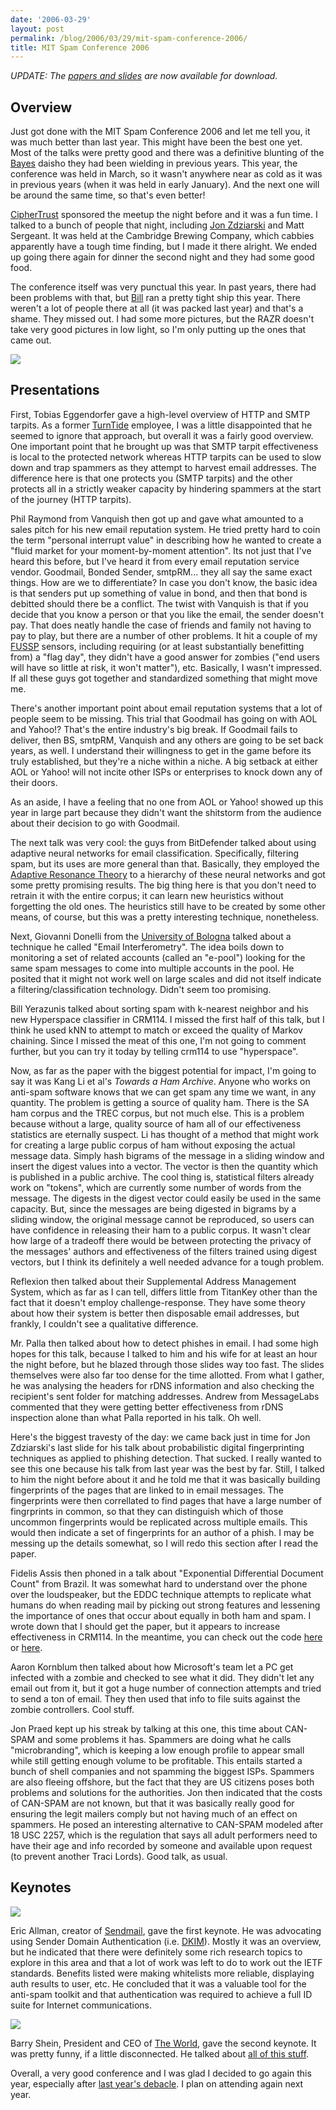 ```yaml
---
date: '2006-03-29'
layout: post
permalink: /blog/2006/03/29/mit-spam-conference-2006/
title: MIT Spam Conference 2006
---
```

_UPDATE: The [papers and slides](https://www.spamconference.org/SC2006.iso) are now available for download._

Overview
--------

Just got done with the MIT Spam Conference 2006 and let me tell you, it was much better than last year. This might have been the best one yet. Most of the talks were pretty good and there was a definitive blunting of the [Bayes](https://en.wikipedia.org/wiki/Bayes%27_theorem) daisho they had been wielding in previous years. This year, the conference was held in March, so it wasn't anywhere near as cold as it was in previous years (when it was held in early January). And the next one will be around the same time, so that's even better!

[CipherTrust](https://en.wikipedia.org/wiki/CipherTrust) sponsored the meetup the night before and it was a fun time. I talked to a bunch of people that night, including [Jon Zdziarski](https://www.zdziarski.com/blog/) and Matt Sergeant. It was held at the Cambridge Brewing Company, which cabbies apparently have a tough time finding, but I made it there alright. We ended up going there again for dinner the second night and they had some good food.

The conference itself was very punctual this year. In past years, there had been problems with that, but [Bill](https://www.networkworld.com/article/828116/lan-wan-the-antispam-man.html) ran a pretty tight ship this year. There weren't a lot of people there at all (it was packed last year) and that's a shame. They missed out. I had some more pictures, but the RAZR doesn't take very good pictures in low light, so I'm only putting up the ones that came out.

![](/assets/032806_16282.jpg)

Presentations
--------------

First, Tobias Eggendorfer gave a high-level overview of HTTP and SMTP tarpits. As a former [TurnTide](https://en.wikipedia.org/wiki/TurnTide) employee, I was a little disappointed that he seemed to ignore that approach, but overall it was a fairly good overview. One important point that he brought up was that SMTP tarpit effectiveness is local to the protected network whereas HTTP tarpits can be used to slow down and trap spammers as they attempt to harvest email addresses. The difference here is that one protects you (SMTP tarpits) and the other protects all in a strictly weaker capacity by hindering spammers at the start of the journey (HTTP tarpits).

Phil Raymond from Vanquish then got up and gave what amounted to a sales pitch for his new email reputation system. He tried pretty hard to coin the term "personal interrupt value" in describing how he wanted to create a "fluid market for your moment-by-moment attention". Its not just that I've heard this before, but I've heard it from every email reputation service vendor. Goodmail, Bonded Sender, smtpRM... they all say the same exact things. How are we to differentiate? In case you don't know, the basic idea is that senders put up something of value in bond, and then that bond is debitted should there be a conflict. The twist with Vanquish is that if you decide that you know a person or that you like the email, the sender doesn't pay. That does neatly handle the case of friends and family not having to pay to play, but there are a number of other problems. It hit a couple of my [FUSSP](https://www.rhyolite.com/anti-spam/you-might-be.html) sensors, including requiring (or at least substantially benefitting from) a "flag day", they didn't have a good answer for zombies ("end users will have so little at risk, it won't matter"), etc. Basically, I wasn't impressed. If all these guys got together and standardized something that might move me.

There's another important point about email reputation systems that a lot of people seem to be missing. This trial that Goodmail has going on with AOL and Yahoo!? That's the entire industry's big break. If Goodmail fails to deliver, then BS, smtpRM, Vanquish and any others are going to be set back years, as well. I understand their willingness to get in the game before its truly established, but they're a niche within a niche. A big setback at either AOL or Yahoo! will not incite other ISPs or enterprises to knock down any of their doors. 

As an aside, I have a feeling that no one from AOL or Yahoo! showed up this year in large part because they didn't want the shitstorm from the audience about their decision to go with Goodmail.

The next talk was very cool: the guys from BitDefender talked about using adaptive neural networks for email classification. Specifically, filtering spam, but its uses are more general than that. Basically, they employed the [Adaptive Resonance Theory](https://en.wikipedia.org/wiki/Adaptive_resonance_theory) to a hierarchy of these neural networks and got some pretty promising results. The big thing here is that you don't need to retrain it with the entire corpus; it can learn new heuristics without forgetting the old ones. The heuristics still have to be created by some other means, of course, but this was a pretty interesting technique, nonetheless.

Next, Giovanni Donelli from the [University of Bologna](https://www.unibo.it/it) talked about a technique he called "Email Interferometry". The idea boils down to monitoring a set of related accounts (called an "e-pool") looking for the same spam messages to come into multiple accounts in the pool. He posited that it might not work well on large scales and did not itself indicate a filtering/classification technology. Didn't seem too promising.

Bill Yerazunis talked about sorting spam with k-nearest neighbor and his new Hyperspace classifier in CRM114. I missed the first half of this talk, but I think he used kNN to attempt to match or exceed the quality of Markov chaining. Since I missed the meat of this one, I'm not going to comment further, but you can try it today by telling crm114 to use "hyperspace".

Now, as far as the paper with the biggest potential for impact, I'm going to say it was Kang Li et al's *Towards a Ham Archive*. Anyone who works on anti-spam software knows that we can get spam any time we want, in any quantity. The problem is getting a source of quality ham. There is the SA ham corpus and the TREC corpus, but not much else. This is a problem because without a large, quality source of ham all of our effectiveness statistics are eternally suspect. Li has thought of a method that might work for creating a large public corpus of ham without exposing the actual message data. Simply hash bigrams of the message in a sliding window and insert the digest values into a vector. The vector is then the quantity which is published in a public archive. The cool thing is, statistical filters already work on "tokens", which are currently some number of words from the message. The digests in the digest vector could easily be used in the same capacity. But, since the messages are being digested in bigrams by a sliding window, the original message cannot be reproduced, so users can have confidence in releasing their ham to a public corpus. It wasn't clear how large of a tradeoff there would be between protecting the privacy of the messages' authors and effectiveness of the filters trained using digest vectors, but I think its definitely a well needed advance for a tough problem.

Reflexion then talked about their Supplemental Address Management System, which as far as I can tell, differs little from TitanKey other than the fact that it doesn't employ challenge-response. They have some theory about how their system is better then disposable email addresses, but frankly, I couldn't see a qualitative difference.

Mr. Palla then talked about how to detect phishes in email. I had some high hopes for this talk, because I talked to him and his wife for at least an hour the night before, but he blazed through those slides way too fast. The slides themselves were also far too dense for the time allotted. From what I gather, he was analysing the headers for rDNS information and also checking the recipient's sent folder for matching addresses. Andrew from MessageLabs commented that they were getting better effectiveness from rDNS inspection alone than what Palla reported in his talk. Oh well.

Here's the biggest travesty of the day: we came back just in time for Jon Zdziarski's last slide for his talk about probabilistic digital fingerprinting techniques as applied to phishing detection. That sucked. I really wanted to see this one because his talk from last year was the best by far. Still, I talked to him the night before about it and he told me that it was basically building fingerprints of the pages that are linked to in email messages. The fingerprints were then correllated to find pages that have a large number of fingrprints in common, so that they can distinguish which of those uncommon fingerprints would be replicated across multiple emails. This would then indicate a set of fingerprints for an author of a phish. I may be messing up the details somewhat, so I will redo this section after I read the paper.

Fidelis Assis then phoned in a talk about "Exponential Differential Document Count" from Brazil. It was somewhat hard to understand over the phone over the loudspeaker, but the EDDC technique attempts to replicate what humans do when reading mail by picking out strong features and lessening the importance of ones that occur about equally in both ham and spam. I wrote down that I should get the paper, but it appears to increase effectiveness in CRM114. In the meantime, you can check out the code [here](https://github.com/arunpersaud/osbf-lua) or [here](https://en.wikipedia.org/wiki/CRM114_(program)).

Aaron Kornblum then talked about how Microsoft's team let a PC get infected with a zombie and checked to see what it did. They didn't let any email out from it, but it got a huge number of connection attempts and tried to send a ton of email. They then used that info to file suits against the zombie controllers. Cool stuff.

Jon Praed kept up his streak by talking at this one, this time about CAN-SPAM and some problems it has. Spammers are doing what he calls "microbranding", which is keeping a low enough profile to appear small while still getting enough volume to be profitable. This entails started a bunch of shell companies and not spamming the biggest ISPs. Spammers are also fleeing offshore, but the fact that they are US citizens poses both problems and solutions for the authorities. Jon then indicated that the costs of CAN-SPAM are not known, but that it was basically really good for ensuring the legit mailers comply but not having much of an effect on spammers. He posed an interesting alternative to CAN-SPAM modeled after 18 USC 2257, which is the regulation that says all adult performers need to have their age and info recorded by someone and available upon request (to prevent another Traci Lords). Good talk, as usual.

Keynotes
---------

![](/assets/032806_15391.jpg)

Eric Allman, creator of [Sendmail](https://en.wikipedia.org/wiki/Sendmail), gave the first keynote. He was advocating using Sender Domain Authentication (i.e. [DKIM](https://en.wikipedia.org/wiki/DomainKeys_Identified_Mail)). Mostly it was an overview, but he indicated that there were definitely some rich research topics to explore in this area and that a lot of work was left to do to work out the IETF standards. Benefits listed were making whitelists more reliable, displaying auth results to user, etc. He concluded that it was a valuable tool for the anti-spam toolkit and that authentication was required to achieve a full ID suite for Internet communications.

![](/assets/032806_16201.jpg)

Barry Shein, President and CEO of [The World](https://en.wikipedia.org/wiki/The_World_(Internet_service_provider)), gave the second keynote. It was pretty funny, if a little disconnected. He talked about [all of this stuff](https://www.theworld.com/~bzs/spamconf2006.html).

Overall, a very good conference and I was glad I decided to go again this year, especially after [last year's debacle](/blog/2005/01/23/mit-spam-conference-2005). I plan on attending again next year.
